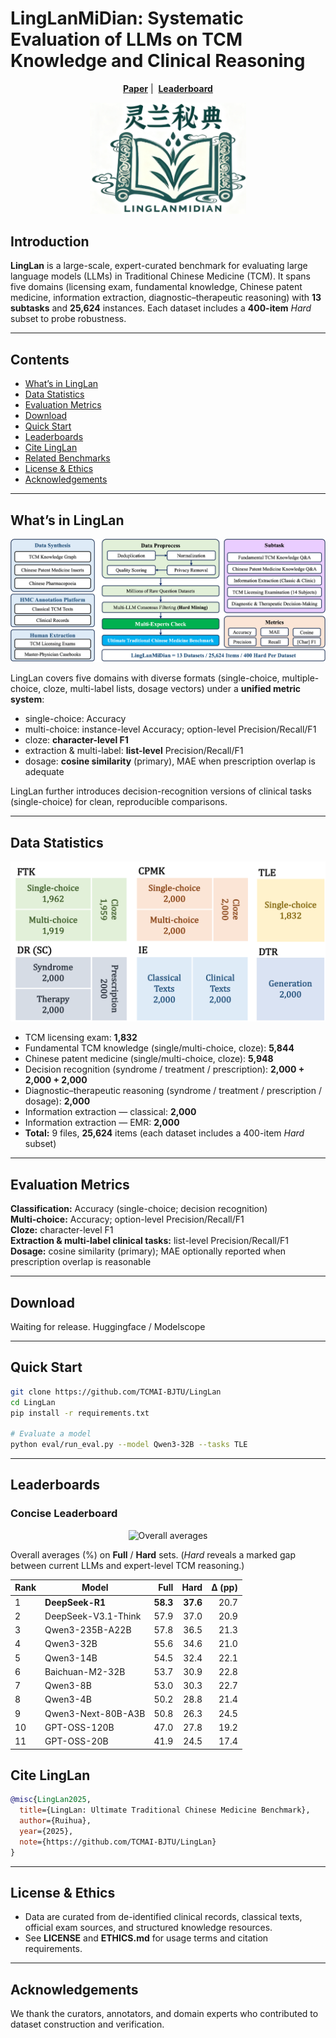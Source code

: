 # LingLanMiDian: Systematic Evaluation of LLMs on TCM Knowledge and Clinical Reasoning


<p align="center">
  <a href="#"><b>Paper</b></a>&nbsp;|&nbsp;
  <a href="http://tcmnlp.com"><b>Leaderboard</b></a>
</p>

<div align=center><img width = '250' src ="./assets/LingLan Logo.png"/></div>  

## Introduction

**LingLan** is a large-scale, expert-curated benchmark for evaluating large language models (LLMs) in Traditional Chinese Medicine (TCM). It spans five domains (licensing exam, fundamental knowledge, Chinese patent medicine, information extraction, diagnostic–therapeutic reasoning) with **13 subtasks** and **25,624** instances. Each dataset includes a **400-item** *Hard* subset to probe robustness.

---

## Contents
- [What’s in LingLan](#whats-in-LingLan)
- [Data Statistics](#data-statistics)
- [Evaluation Metrics](#evaluation-metrics)
- [Download](#download)
- [Quick Start](#quick-start)
- [Leaderboards](#leaderboards)
- [Cite LingLan](#cite-LingLan)
- [Related Benchmarks](#related-benchmarks)
- [License & Ethics](#license--ethics)
- [Acknowledgements](#acknowledgements)

---

## What’s in LingLan

<p align="center">
  <img src="./assets/overview.png" alt="Overview" style="max-width:100%; height:auto;">
</p>

LingLan covers five domains with diverse formats (single-choice, multiple-choice, cloze, multi-label lists, dosage vectors) under a **unified metric system**:
- single-choice: Accuracy  
- multi-choice: instance-level Accuracy; option-level Precision/Recall/F1  
- cloze: **character-level F1**  
- extraction & multi-label: **list-level** Precision/Recall/F1  
- dosage: **cosine similarity** (primary), MAE when prescription overlap is adequate  

LingLan further introduces decision-recognition versions of clinical tasks (single-choice) for clean, reproducible comparisons.

---

## Data Statistics


<p align="center">
  <img src="./assets/dataset_statistic.png" alt="Dataset statistic" style="max-width:100%; height:auto;">
</p>

- TCM licensing exam: **1,832**  
- Fundamental TCM knowledge (single/multi-choice, cloze): **5,844**  
- Chinese patent medicine (single/multi-choice, cloze): **5,948**  
- Decision recognition (syndrome / treatment / prescription): **2,000 + 2,000 + 2,000**  
- Diagnostic–therapeutic reasoning (syndrome / treatment / prescription / dosage): **2,000**  
- Information extraction — classical: **2,000**  
- Information extraction — EMR: **2,000**  
- **Total:** 9 files, **25,624** items (each dataset includes a 400-item *Hard* subset)

---

## Evaluation Metrics
**Classification:** Accuracy (single-choice; decision recognition)  
**Multi-choice:** Accuracy; option-level Precision/Recall/F1  
**Cloze:** character-level F1  
**Extraction & multi-label clinical tasks:** list-level Precision/Recall/F1  
**Dosage:** cosine similarity (primary); MAE optionally reported when prescription overlap is reasonable

---

## Download

Waiting for release.
Huggingface / Modelscope

---

## Quick Start
```bash
git clone https://github.com/TCMAI-BJTU/LingLan
cd LingLan
pip install -r requirements.txt

# Evaluate a model
python eval/run_eval.py --model Qwen3-32B --tasks TLE
````

---

## Leaderboards

### Concise Leaderboard

<p align="center">
  <img src="./assets/model_performance.png" alt="Overall averages" style="max-width:100%; height:auto;">
</p>

Overall averages (%) on **Full** / **Hard** sets.
(*Hard* reveals a marked gap between current LLMs and expert-level TCM reasoning.)

| Rank | Model                |     Full |     Hard | Δ (pp) |
| ---- | -------------------- | -------: | -------: | -----: |
| 1    | **DeepSeek-R1**      | **58.3** | **37.6** |   20.7 |
| 2    | DeepSeek-V3.1-Think  |     57.9 |     37.0 |   20.9 |
| 3    | Qwen3-235B-A22B    |     57.8 |     36.5 |   21.3 |
| 4    | Qwen3-32B            |     55.6 |     34.6 |   21.0 |
| 5    | Qwen3-14B            |     54.5 |     32.4 |   22.1 |
| 6    | Baichuan-M2-32B      |     53.7 |     30.9 |   22.8 |
| 7    | Qwen3-8B             |     53.0 |     30.3 |   22.7 |
| 8    | Qwen3-4B             |     50.2 |     28.8 |   21.4 |
| 9    | Qwen3-Next-80B-A3B |     50.8 |     26.3 |   24.5 |
| 10   | GPT-OSS-120B         |     47.0 |     27.8 |   19.2 |
| 11   | GPT-OSS-20B          |     41.9 |     24.5 |   17.4 |



## Cite LingLan

```bibtex
@misc{LingLan2025,
  title={LingLan: Ultimate Traditional Chinese Medicine Benchmark},
  author={Ruihua},
  year={2025},
  note={https://github.com/TCMAI-BJTU/LingLan}
}
```

---

## License & Ethics

* Data are curated from de-identified clinical records, classical texts, official exam sources, and structured knowledge resources.
* See **LICENSE** and **ETHICS.md** for usage terms and citation requirements.

---

## Acknowledgements

We thank the curators, annotators, and domain experts who contributed to dataset construction and verification.
